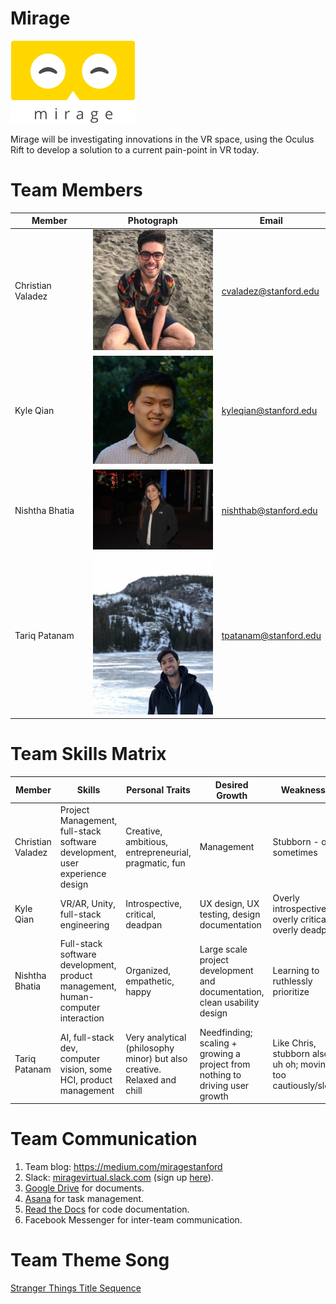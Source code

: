 # Mirage

<img src="./home/logo@2x.png" width="200">

Mirage will be investigating innovations in the VR space, using the Oculus Rift to develop a solution to a current pain-point in VR today. 

# Team Members 
| Member | Photograph | Email |
| --- | --- | --- |
Christian Valadez | <img src="./home/christianValadez.png" width="200" /> | cvaladez@stanford.edu |
Kyle Qian | <img src="./home/DSC_0742_HEAD.jpg" width="200" /> | kyleqian@stanford.edu |
Nishtha Bhatia | <img src="./home/NishthaBhatia.JPG" width="200" /> | nishthab@stanford.edu |
Tariq Patanam | <img src="./home/tariq.JPG" width="200" /> | tpatanam@stanford.edu |

# Team Skills Matrix
| Member | Skills | Personal Traits | Desired Growth | Weaknesses | Hat
| --- | --- | --- | --- | --- | --- |
Christian Valadez | Project Management, full-stack software development, user experience design | Creative, ambitious, entrepreneurial, pragmatic, fun | Management | Stubborn - only sometimes
Kyle Qian | VR/AR, Unity, full-stack engineering | Introspective, critical, deadpan | UX design, UX testing, design documentation | Overly introspective, overly critical, overly deadpan | Black
Nishtha Bhatia | Full-stack software development, product management, human-computer interaction | Organized, empathetic, happy | Large scale project development and documentation, clean usability design | Learning to ruthlessly prioritize | Yellow and Green (tie)
Tariq Patanam | AI, full-stack dev, computer vision, some HCI, product management | Very analytical (philosophy minor) but also creative. Relaxed and chill | Needfinding; scaling + growing a project from nothing to driving user growth | Like Chris, stubborn also - uh oh; moving too cautiously/slowly | Blue hat 

# Team Communication
1. Team blog: https://medium.com/miragestanford
2. Slack: [miragevirtual.slack.com](miragevirtual.slack.com) (sign up [here](miragevirtual.slack.com/signup)). 
3. [Google Drive](https://drive.google.com/drive/folders/1jfLRd1LUpXFvMFWj3mJqMv_H4NW2ADWq?usp=sharing) for documents.
4. [Asana](https://app.asana.com/0/535441241418527/board?utm_source=asana_email&utm_medium=organic_email&utm_campaign=eng_invite_prod) for task management.
5. [Read the Docs](https://readthedocs.org) for code documentation.
6. Facebook Messenger for inter-team communication.

# Team Theme Song
[Stranger Things Title Sequence](https://www.youtube.com/watch?v=-RcPZdihrp4) 
